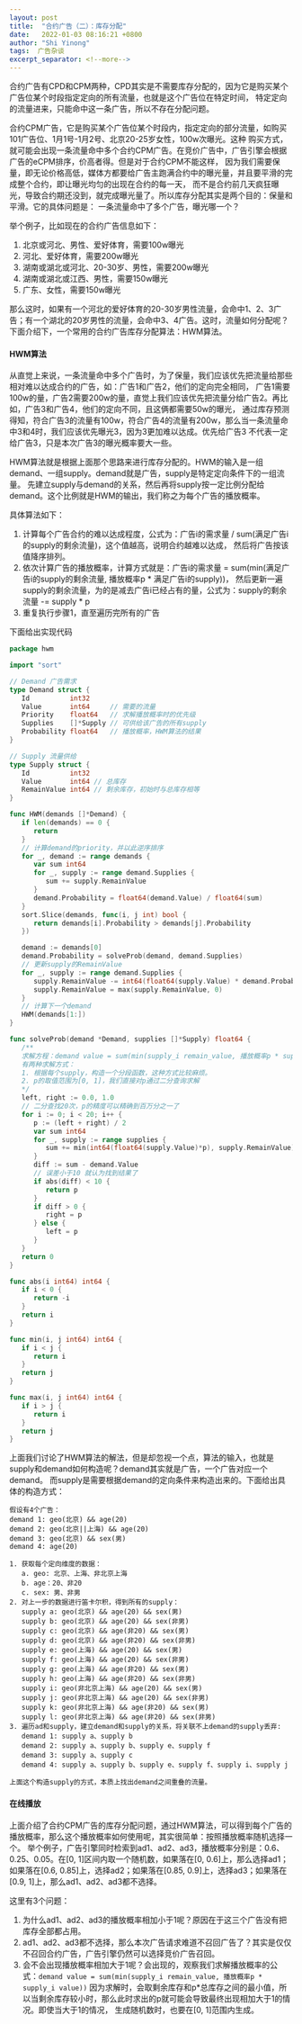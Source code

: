 ```yaml
---
layout: post 
title:  "合约广告（二）：库存分配"
date:   2022-01-03 08:16:21 +0800 
author: "Shi Yinong"
tags:  广告杂谈
excerpt_separator: <!--more-->
---
```


合约广告有CPD和CPM两种，CPD其实是不需要库存分配的，因为它是购买某个广告位某个时段指定定向的所有流量，也就是这个广告位在特定时间，
特定定向的流量进来，只能命中这一条广告，所以不存在分配问题。
<!--more-->

合约CPM广告，它是购买某个广告位某个时段内，指定定向的部分流量，如购买101广告位、1月1号-1月2号、北京20-25岁女性，100w次曝光。这种
购买方式，就可能会出现一条流量命中多个合约CPM广告。在竞价广告中，广告引擎会根据广告的eCPM排序，价高者得。但是对于合约CPM不能这样，
因为我们需要保量，即无论价格高低，媒体方都要给广告主跑满合约中的曝光量，并且要平滑的完成整个合约，即让曝光均匀的出现在合约的每一天，
而不是合约前几天疯狂曝光，导致合约期还没到，就完成曝光量了。所以库存分配其实是两个目的：保量和平滑。它的具体问题是：
一条流量命中了多个广告，曝光哪一个？

举个例子，比如现在的合约广告信息如下：
1. 北京或河北、男性、爱好体育，需要100w曝光
2. 河北、爱好体育，需要200w曝光
3. 湖南或湖北或河北、20-30岁、男性，需要200w曝光
4. 湖南或湖北或江西、男性，需要150w曝光 
5. 广东、女性，需要150w曝光

那么这时，如果有一个河北的爱好体育的20-30岁男性流量，会命中1、2、3广告；有一个湖北的20岁男性的流量，会命中3、4广告。这时，流量如何分配呢？
下面介绍下，一个常用的合约广告库存分配算法：HWM算法。

#### **HWM算法**

从直觉上来说，一条流量命中多个广告时，为了保量，我们应该优先把流量给那些相对难以达成合约的广告，如：广告1和广告2，他们的定向完全相同，
广告1需要100w的量，广告2需要200w的量，直觉上我们应该优先把流量分给广告2。再比如，广告3和广告4，他们的定向不同，且这俩都需要50w的曝光，
通过库存预测得知，符合广告3的流量有100w，符合广告4的流量有200w，那么当一条流量命中3和4时，我们应该优先曝光3，因为3更加难以达成。优先给广告3
不代表一定给广告3，只是本次广告3的曝光概率要大一些。

HWM算法就是根据上面那个思路来进行库存分配的。HWM的输入是一组demand、一组supply。demand就是广告，supply是特定定向条件下的一组流量。
先建立supply与demand的关系，然后再将supply按一定比例分配给demand。这个比例就是HWM的输出，我们称之为每个广告的播放概率。

具体算法如下：
1. 计算每个广告合约的难以达成程度，公式为：广告i的需求量 / sum(满足广告i的supply的剩余流量)，这个值越高，说明合约越难以达成，
   然后将广告按该值降序排列。
2. 依次计算广告的播放概率，计算方式就是：广告i的需求量 = sum(min(满足广告i的supply的剩余流量, 播放概率p * 满足广告i的supply))，
   然后更新一遍supply的剩余流量，为的是减去广告i已经占有的量，公式为：supply的剩余流量 -= supply * p
3. 重复执行步骤1，直至遍历完所有的广告

下面给出实现代码
```go
package hwm

import "sort"

// Demand 广告需求
type Demand struct {
   Id          int32
   Value       int64     // 需要的流量
   Priority    float64   // 求解播放概率时的优先级
   Supplies    []*Supply // 可供给该广告的所有supply
   Probability float64   // 播放概率，HWM算法的结果
}

// Supply 流量供给
type Supply struct {
   Id          int32
   Value       int64 // 总库存
   RemainValue int64 // 剩余库存，初始时与总库存相等
}

func HWM(demands []*Demand) {
   if len(demands) == 0 {
      return
   }
   // 计算demand的priority，并以此逆序排序
   for _, demand := range demands {
      var sum int64
      for _, supply := range demand.Supplies {
         sum += supply.RemainValue
      }
      demand.Probability = float64(demand.Value) / float64(sum)
   }
   sort.Slice(demands, func(i, j int) bool {
      return demands[i].Probability > demands[j].Probability
   })

   demand := demands[0]
   demand.Probability = solveProb(demand, demand.Supplies)
   // 更新supply的RemainValue
   for _, supply := range demand.Supplies {
      supply.RemainValue -= int64(float64(supply.Value) * demand.Probability)
      supply.RemainValue = max(supply.RemainValue, 0)
   }
   // 计算下一个demand
   HWM(demands[1:])
}

func solveProb(demand *Demand, supplies []*Supply) float64 {
   /**
   求解方程：demand value = sum(min(supply_i remain_value, 播放概率p * supply_i value))
   有两种求解方式：
   1. 根据每个supply，构造一个分段函数，这种方式比较麻烦。
   2. p的取值范围为[0, 1]，我们直接对p通过二分查询求解
   */
   left, right := 0.0, 1.0
   // 二分查找20次，p的精度可以精确到百万分之一了
   for i := 0; i < 20; i++ {
      p := (left + right) / 2
      var sum int64
      for _, supply := range supplies {
         sum += min(int64(float64(supply.Value)*p), supply.RemainValue)
      }
      diff := sum - demand.Value
      // 误差小于10 就认为找到结果了
      if abs(diff) < 10 {
         return p
      }
      if diff > 0 {
         right = p
      } else {
         left = p
      }
   }
   return 0
}

func abs(i int64) int64 {
   if i < 0 {
      return -i
   }
   return i
}

func min(i, j int64) int64 {
   if i < j {
      return i
   }
   return j
}

func max(i, j int64) int64 {
   if i > j {
      return i
   }
   return j
}
```
上面我们讨论了HWM算法的解法，但是却忽视一个点，算法的输入，也就是supply和demand如何构造呢？demand其实就是广告，一个广告对应一个demand。
而supply是需要根据demand的定向条件来构造出来的。下面给出具体的构造方式：
```
假设有4个广告：
demand 1: geo(北京) && age(20) 
demand 2: geo(北京||上海) && age(20)
demand 3: geo(北京) && sex(男)
demand 4: age(20)

1. 获取每个定向维度的数据：
   a. geo: 北京、上海、非北京上海
   b. age：20、非20
   c. sex: 男、非男
2. 对上一步的数据进行笛卡尔积，得到所有的supply：
   supply a: geo(北京) && age(20) && sex(男)
   supply b: geo(北京) && age(20) && sex(非男)
   supply c: geo(北京) && age(非20) && sex(男)
   supply d: geo(北京) && age(非20) && sex(非男)
   supply e: geo(上海) && age(20) && sex(男)
   supply f: geo(上海) && age(20) && sex(非男)
   supply g: geo(上海) && age(非20) && sex(男)
   supply h: geo(上海) && age(非20) && sex(非男)
   supply i: geo(非北京上海) && age(20) && sex(男)
   supply j: geo(非北京上海) && age(20) && sex(非男)
   supply k: geo(非北京上海) && age(非20) && sex(男)
   supply l: geo(非北京上海) && age(非20) && sex(非男)
3. 遍历ad和supply，建立demand和supply的关系，将关联不上demand的supply丢弃:
   demand 1: supply a、supply b
   demand 2: supply a、supply b、supply e、supply f
   demand 3: supply a、supply c
   demand 4: supply a、supply b、supply e、supply f、supply i、supply j

上面这个构造supply的方式，本质上找出demand之间重叠的流量。
```

#### **在线播放**

上面介绍了合约CPM广告的库存分配问题，通过HWM算法，可以得到每个广告的播放概率，那么这个播放概率如何使用呢，其实很简单：按照播放概率随机选择一个。
举个例子，广告引擎同时检索到ad1、ad2、ad3，播放概率分别是：0.6、0.25、0.05。在[0, 1]区间内取一个随机数，如果落在[0, 0.6]上，那么选择ad1；
如果落在[0.6, 0.85]上，选择ad2；如果落在[0.85, 0.9]上，选择ad3；如果落在[0.9, 1]上，那么ad1、ad2、ad3都不选择。

这里有3个问题：
1. 为什么ad1、ad2、ad3的播放概率相加小于1呢？原因在于这三个广告没有把库存全部都占用。
2. ad1、ad2、ad3都不选择，那么本次广告请求难道不召回广告了？其实是仅仅不召回合约广告，广告引擎仍然可以选择竞价广告召回。
3. 会不会出现播放概率相加大于1呢？会出现的，观察我们求解播放概率的公式：```demand value = sum(min(supply_i remain_value, 播放概率p * supply_i value))```
因为求解时，会取剩余库存和p*总库存之间的最小值，所以当剩余库存较小时，那么此时求出的p就可能会导致最终出现相加大于1的情况。即使当大于1的情况，
生成随机数时，也要在[0, 1]范围内生成。